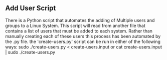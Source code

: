 ## Add User Script ##
There is a Python script that automates the adding of Multiple users and groups to a Linux System.  This script will read from another file that contains a list of users that must be added to each system. Rather than manually creating each of these users this process has been automated by the .py file.
the 'create-users.py' script can be run in either of the following ways:
sudo ./create-users.py < create-users.input
 or
cat create-users.input | sudo ./create-users.py

